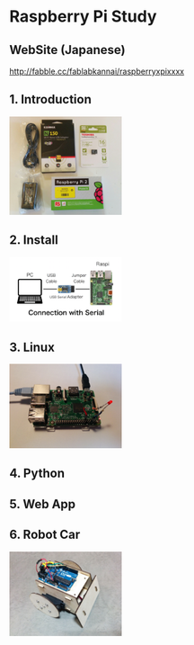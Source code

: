 # Raspberry Pi Study

## WebSite (Japanese)
http://fabble.cc/fablabkannai/raspberryxpixxxx

## 1. Introduction
<img src="https://github.com/FabLabKannai/RaspiStudy/blob/master/1_introduction/raspberry_pi_parts.png" width="200" /> <br/>

## 2. Install
<img src="https://github.com/FabLabKannai/RaspiStudy/blob/master/2_install/docs/connection_serial.png" width="200" /> <br/>

## 3. Linux
<img src="https://github.com/FabLabKannai/RaspiStudy/blob/master/3_linux/docs/raspi_led.jpg" width="200"> <br/>

## 4. Python

## 5. Web App

## 6. Robot Car
<img src="https://github.com/FabLabKannai/SumobotJr/blob/master/docs/arduino_ver.jpg" width="200" />
